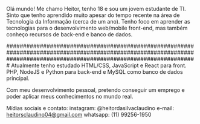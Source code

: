 Olá mundo! Me chamo Heitor, tenho 18 e sou um jovem estudante de TI. Sinto que tenho aprendido muito apesar do tempo recente na área de Tecnologia da Informação (cerca de um ano).
Tenho foco em aprender as tecnologias para o desenvolvimento web/mobile front-end, mas também conheço recursos de back-end e banco de dados.

#########################################################################################################################################################################
Atualmente tenho estudado HTML/CSS, JavaScript e React para front. PHP, NodeJS e Python para back-end e MySQL como banco de dados principal.

Com meu desenvolvimento pessoal, pretendo conseguir um emprego e poder aplicar meus conhecimentos no mundo real.

Mídias sociais e contato:
instagram: @heitordasilvaclaudino
e-mail: heitorsclaudino04@gmail.com
whatsapp: (11) 99256-1950

